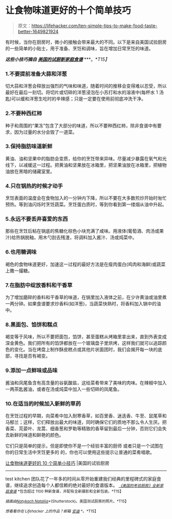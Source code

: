# 让食物味道更好的十个简单技巧

> 原文：<https://lifehacker.com/ten-simple-tips-to-make-food-taste-better-1649821924>

有时候，当你在厨房时，微小的接触会带来最大的不同。以下是来自美国试验厨房的一些简单的小贴士，用于准备、烹饪和调味，旨在增加日常烹饪的味道。



***这些小技巧摘自*** [***美国的试厨新家庭食谱***](http://www.amazon.com/gp/product/1936493853/?asc_campaign=InlineText&asc_refurl=https://lifehacker.com/ten-simple-tips-to-make-food-taste-better-1649821924&asc_source=&tag=kinjalifehackerlink-20) ***。**T15】*

### 1.不要提前准备大蒜和洋葱

切大蒜和洋葱会释放出强烈的气味和味道，随着时间的推移会变得难以忍受，所以最好在最后一刻切。将切片或切碎的洋葱浸泡在小苏打和水的溶液中(每杯水 1 汤匙)可以缓和洋葱生吃时的辛辣感；只是一定要在使用前彻底冲洗干净。

### 2.不要种西红柿

种子和周围的“果冻”包含了大部分的味道，所以不要种西红柿，除非食谱中有要求，因为过量的水分会毁了一道菜。

### 3.保持脂肪味道新鲜

黄油、油和坚果中的脂肪会变质，给你的烹饪带来异味。尽量减少暴露在氧气和光线下，以减缓这一过程。把黄油和坚果放在冰箱里，把坚果油放在冰箱里，把植物油放在黑暗的储藏室里。

### 4.只在锅热的时候才动手

烹饪表面的温度会在食物加入的一分钟内下降，所以不要在大多数煎炒开始时匆忙预热。等到油闪烁时烹饪蔬菜。烹饪蛋白质时，等到你看到第一缕烟从油中升起。

### 5.永远不要丢弃喜爱的东西

那些在烹饪后粘在锅底的焦糖化棕色小块充满了咸味。用液体(葡萄酒、肉汤或果汁)给热锅脱釉，用木勺刮去残渣，将调料加入酱汁、汤或炖菜中。

### 6.也用糖调味

褐色的食物味道更好，加速这一过程的最好方法是在瘦肉蛋白(鸡肉和海鲜)或蔬菜上撒一撮糖。

### 7.在脂肪中绽放香料和干香草

为了增加磨碎的香料和干香草的味道，在锅里加入液体之前，在少许黄油或油里煮一两分钟。如果食谱要求炒香料(如洋葱)，当蔬菜快熟时，将香料加入锅中的油中。

### 8.黑面包、馅饼和糕点

褐变等于风味，所以不要把面包，馅饼，甚至蛋糕从烤箱里拿出来，直到外表变成深金黄色。我们把所有的馅饼都放在一个玻璃盘子里烘烤，这样我们就可以追踪颜色的变化。当在烤盘上制作酥皮糕点或其他片状面团时，我们会揭开每一块的底部，寻找是否有褐变。

### 9.添加一点鲜味或品味

酱油和凤尾鱼含有高含量的谷氨酸盐，这给菜肴带来了美味的肉味。在辣椒中加入一两茶匙酱油，或者在汤或炖菜中加入一些切碎的凤尾鱼。

### 10.在适当的时候加入新鲜的草药

在烹饪过程的早期，向菜肴中加入耐寒香草，如百里香、迷迭香、牛至、鼠尾草和马郁兰；这样，它们释放出最大的味道，同时确保它们的质地不那么令人生厌。把香菜、芫荽叶、龙蒿、细香葱和罗勒等精致的香草留到最后一分钟，否则它们会失去新鲜的味道和鲜艳的颜色。

它们只是简单的提示，但是即使你不是一个经验丰富的厨师 或者只是一个试图在你的日常生活中烹饪更多的 的，你也可以使用这些提示让普通的菜肴唱歌。

[让食物味道更好的 10 个简单小技巧](http://atkfamily.com/10-simple-tips-to-make-food-taste-better/) |美国的试验厨房

* * *

test kitchen 团队花了一年多的时间从零开始重建我们经典的里程碑式的家庭食谱，继续追求创造每个人都信赖的绝对最好的食谱版本。 [<small>*《美国的考验厨房》全新家庭食谱*</small>](http://www.amazon.com/gp/product/1936493853/?asc_campaign=InlineText&asc_refurl=https://lifehacker.com/ten-simple-tips-to-make-food-taste-better-1649821924&asc_source=&tag=kinjalifehackerlink-20) <small>*包含超过 1100 种新食谱，并配有全新摄影和全新包装。*T15】</small>

<small>*插画由*</small>[<small>*Natykach Nataliia*</small>](http://www.shutterstock.com/pic-215891740/stock-vector-cooking-infographics-vector.html)<small>*(Shutterstock)。美国测试厨房的照片。*T15】</small>

<small>*想看看你在 Lifehacker 上的作品？邮箱*</small> [<small>*安迪*</small>](mailto:andy@lifehacker.com) <small>*。*T15】</small>
